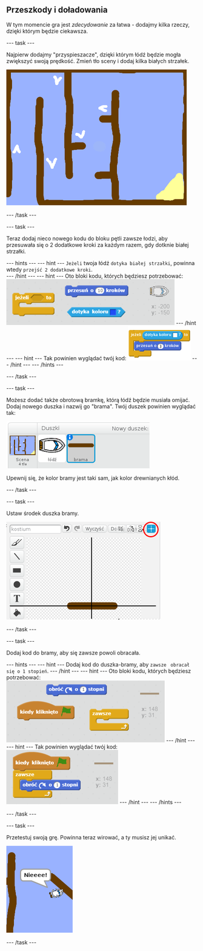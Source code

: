 ## Przeszkody i doładowania

W tym momencie gra jest *zdecydowanie* za łatwa - dodajmy kilka rzeczy, dzięki którym będzie ciekawsza.

\--- task \---

Najpierw dodajmy "przyspieszacze", dzięki którym łódź będzie mogła zwiększyć swoją prędkość. Zmień tło sceny i dodaj kilka białych strzałek.

![screenshot](images/boat-boost.png)

\--- /task \---

\--- task \---

Teraz dodaj nieco nowego kodu do bloku pętli zawsze łodzi, aby przesuwała się o 2 dodatkowe kroki za każdym razem, gdy dotknie białej strzałki.

\--- hints \--- \--- hint \--- `Jeżeli` twoja łódź `dotyka białej strzałki`, powinna wtedy `przejść 2 dodatkowe kroki`.  
\--- /hint \--- \--- hint \--- Oto bloki kodu, których będziesz potrzebować: ![screenshot](images/boat-boost-blocks.png) \--- /hint \--- \--- hint \--- Tak powinien wyglądać twój kod: ![screenshot](images/boat-boost-code.png) \--- /hint \--- \--- /hints \---

\--- /task \---

\--- task \---

Możesz dodać także obrotową bramkę, którą łódź będzie musiała omijać. Dodaj nowego duszka i nazwij go "brama". Twój duszek powinien wyglądać tak:

![screenshot](images/boat-gate.png)

Upewnij się, że kolor bramy jest taki sam, jak kolor drewnianych kłód.

\--- /task \---

\--- task \---

Ustaw środek duszka bramy.

![screenshot](images/boat-center.png)

\--- /task \---

\--- task \---

Dodaj kod do bramy, aby się zawsze powoli obracała.

\--- hints \--- \--- hint \--- Dodaj kod do duszka-bramy, aby `zawsze ` `obracał się o 1 stopień`. \--- /hint \--- \--- hint \--- Oto bloki kodu, których będziesz potrzebować: ![screenshot](images/boat-spin-blocks.png) \--- /hint \--- \--- hint \--- Tak powinien wyglądać twój kod: ![screenshot](images/boat-spin-code.png) \--- /hint \--- \--- /hints \---

\--- /task \---

\--- task \---

Przetestuj swoją grę. Powinna teraz wirować, a ty musisz jej unikać.

![screenshot](images/boat-gate-test.png)

\--- /task \---